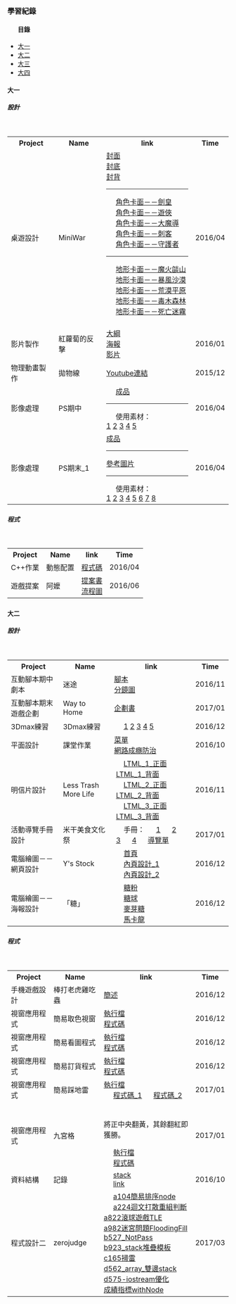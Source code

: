 <h3>學習紀錄</h3>
<ul><h4>目錄</h4>
  <a href="#fir"><li>大一</li></a>
  <a href="#sec"><li>大二</li></a>
  <a href="#thr"><li>大三</li></a>
  <a href="#"><li>大四</li></a>
</ul>

<h4 id="fir">大一</h4>
<h5>設計<h5>
<table>
  <tr>
    <th>Project</th>
    <th>Name</th>
    <th>link</th>
    <th>Time</th>
  </tr>
  <tr>
    <td>桌遊設計</td>
    <td>MiniWar</td> 
    <td>
      <a href="https://images.plurk.com/7dLuKIBXNCZwBu9dCaZz.jpg">封面</a><br>
      <a href="https://images.plurk.com/7mcbEiPumYKKb3frCaZz.jpg">封底</a><br>
      <a href="https://images.plurk.com/4f6uIf8ZxpVhCL1GCaZz.jpg">封背</a><hr>
      <a href="https://images.plurk.com/4Jo34U3PQZEkIhxMCaZz.jpg">角色卡面－－劍皇</a><br>
      <a href="https://images.plurk.com/7fQwozZ0vY39eErLCaZz.jpg">角色卡面－－遊俠</a><br>
      <a href="https://images.plurk.com/3m0f8SScGpJaZ9sgCaZz.jpg">角色卡面－－大魔導</a><br>
      <a href="https://images.plurk.com/6M4RC1nZFV1FEfv9CaZz.jpg">角色卡面－－刺客</a><br>
      <a href="https://images.plurk.com/2beRlfZVtX4CgRPNCaZz.jpg">角色卡面－－守護者</a><hr>
      <a href="https://images.plurk.com/6hWqtVWL2tKpBOe5CaZz.jpg">地形卡面－－魔火燄山</a><br>
      <a href="https://images.plurk.com/7JFDg8OT2QQzDXaBCaZz.jpg">地形卡面－－暴風沙漠</a><br>
      <a href="https://images.plurk.com/7sgTZAhE6FbdpeDDCaZz.jpg">地形卡面－－荒漠平原</a><br>
      <a href="https://images.plurk.com/1GpDJCiuvEmCac3vCaZz.jpg">地形卡面－－毒木森林</a><br>
      <a href="https://images.plurk.com/79YmHj8xlhw2opABCaZz.jpg">地形卡面－－死亡迷霧</a>
    </td>
    <td>2016/04</td>
  </tr>
  <tr>
    <td>影片製作</td>
    <td>紅蘿蔔的反擊</td> 
    <td>
      <a href="https://drive.google.com/open?id=1MJoAC171oUgBRnIXXVgLbomVchL1j8Gu">大綱</a><br>
      <a href="https://drive.google.com/open?id=1uTCdpXLvDfP54AE-JLcmD8Hu0pWeHz5Z">海報</a><br>
      <a href="https://drive.google.com/open?id=1kNlhQNgcluCb8JBoW2bbte6WgPSY-I22">影片</a>
    </td>
    <td>2016/01</td>
  </tr>
  <tr>
    <td>物理動畫製作</td>
    <td>拋物線</td> 
    <td><a href="https://www.youtube.com/watch?v=pXuh14Om5Ts">Youtube連結</a></td>
    <td>2015/12</td>
  </tr>
  <tr>
    <td>影像處理</td>
    <td>PS期中</td> 
    <td>
      <a href="https://images.plurk.com/77ue7ctyaKyVNxyICaZz.jpg">成品</a><hr>
      使用素材：<br>
      <a href="https://images.plurk.com/7fd222sR20h8jqLSCaZz.jpg">1</a>
      <a href="https://images.plurk.com/2JcnZJgpQSNtKZ9CCaZz.jpg">2</a>
      <a href="https://images.plurk.com/5yX7YHGMV9FwClQBCaZz.jpg">3</a>
      <a href="https://images.plurk.com/6Uz0vpNwC8BkJ2PGCaZz.jpg">4</a>
      <a href="https://images.plurk.com/2G1Rq7o3aSJJOm2mCaZz.jpg">5</a>
    </td>
    <td>2016/04</td>
  </tr>
  <tr>
    <td>影像處理</td>
    <td>PS期末_1</td> 
    <td>
      <a href="https://images.plurk.com/25Pm6f4QDxJW9Tl8CaZz.jpg">成品</a><hr>
      <a href="https://images.plurk.com/2x2Xpj0Rgwpo3c6lCaZz.jpg">參考圖片</a><hr>
      使用素材：<br>
      <a href="https://images.plurk.com/2k2MgFsDHvkNNz1lCaZz.jpg">1</a>
      <a href="https://images.plurk.com/7AKbEWaPB6YGTej7CaZz.jpg">2</a>
      <a href="https://images.plurk.com/4Nyi1yapNkPET1MaCaZz.jpg">3</a>
      <a href="https://images.plurk.com/5TPKznOew1SsP3t5CaZz.jpg">4</a>
      <a href="https://images.plurk.com/60Ntnq6UbFx79byvCaZz.jpg">5</a>
      <a href="https://images.plurk.com/4Br1UEMgzFxjyCGJCaZz.jpg">6</a>
      <a href="https://images.plurk.com/5fNoFlxasLqU4O74CaZz.jpg">7</a>
      <a href="https://images.plurk.com/1r1AD9sNCZ4X0xhoCaZz.jpg">8</a>
    </td>
    <td>2016/04</td>
  </tr>
</table>

<h5>程式<h5>
<table>
  <tr>
    <th>Project</th>
    <th>Name</th>
    <th>link</th>
    <th>Time</th>
  </tr>
  <tr>
    <td>C++作業</td>
    <td>動態配置</td>
    <td><a href="https://paste.plurk.com/show/2626090/">程式碼</a></td> 
    <td>2016/04</td>
  </tr>
  <tr>
    <td>遊戲提案</td>
    <td>阿嬤</td>
    <td><a href="https://drive.google.com/open?id=1dnZUZn1nTQHex9awzgLIue00J5qykfUZ">提案書</a><br><a href="https://drive.google.com/open?id=1maXtVRWt7UD91ZOMppfcJr1uSDNFMO_i">流程圖</a></td> 
    <td>2016/06</td>
  </tr>
</table>


<h4 id="sec">大二</h4>
<h5>設計<h5>
<table>
  <tr>
    <th>Project</th>
    <th>Name</th>
    <th>link</th>
    <th>Time</th>
  </tr>
  <tr>
    <td>互動腳本期中劇本</td>
    <td>迷途</td> 
    <td>
      <a href="https://drive.google.com/open?id=1HUZrU8YAR7fhQIKv6YTj0PTuI2Akg8FM">腳本</a><br>
      <a href="https://drive.google.com/open?id=1AoIi_iaEIbPhUvWK9pRINcKUhhFssRjw">分鏡圖</a>
    </td>
    <td>2016/11</td>
  </tr>
  <tr>
    <td>互動腳本期末遊戲企劃</td>
    <td>Way to Home</td> 
    <td><a href="https://drive.google.com/open?id=1W9T-fJAcxApSw3GcoYF2l6tWkxvANush">企劃書</a></td>
    <td>2017/01</td>
  </tr>
  <tr>
    <td>3Dmax練習</td>
    <td>3Dmax練習</td> 
    <td>
      <a href="https://images.plurk.com/2iGsOORXZmtu2TZVCaZz.jpg">1</a>
      <a href="https://images.plurk.com/6SEjObrDRFWK1HI4CaZz.jpg">2</a>
      <a href="https://images.plurk.com/5xv2IO57mdjFKBDRCaZz.jpg">3</a>
      <a href="https://images.plurk.com/JVCDHfpsrvlNGXivCaZz.jpg">4</a>
      <a href="https://images.plurk.com/3QDsl0uu4Gk0VE7FCaZz.jpg">5</a>
    </td>
    <td>2016/12</td>
  </tr>
  <tr>
    <td>平面設計</td>
    <td>課堂作業</td> 
    <td>
      <a href="https://images.plurk.com/5UhrQbsYAhjE1vgICaZz.jpg">菜單</a><br>
      <a href="https://images.plurk.com/2VfxVPXxUkv8amR5CaZz.jpg">網路成癮防治</a>
    </td>
    <td>2016/10</td>
  </tr>
  <tr>
    <td>明信片設計</td>
    <td>Less Trash More Life</td> 
    <td>
      <a href="https://images.plurk.com/f4YW8KQqTJTgSZ29CaZz.jpg">LTML_1_正面</a>
      <a href="https://images.plurk.com/e2fGobj9c0GIHiawCaZz.jpg">LTML_1_背面</a><br>
      <a href="https://images.plurk.com/4HnCACYVY60fdQGmCaZz.jpg">LTML_2_正面</a>
      <a href="https://images.plurk.com/31QTrK25atLWRSb4CaZz.jpg">LTML_2_背面</a><br>
      <a href="https://images.plurk.com/5xIJDvtok7cyWGaXCaZz.jpg">LTML_3_正面</a>
      <a href="https://images.plurk.com/4VymxT8G1wDPn89BCaZz.jpg">LTML_3_背面</a>
    </td>
    <td>2016/11</td>
  </tr>
  <tr>
    <td>活動導覽手冊設計</td>
    <td>米干美食文化祭</td> 
    <td>
      手冊：
      <a href="https://images.plurk.com/7MEaqSRP60B28XfHCaZz.jpg">1</a>
      <a href="https://images.plurk.com/6pzNIN2D8uzzIkI2CaZz.jpg">2</a>
      <a href="https://images.plurk.com/7hxV6JEnGyLY6QbGCaZz.jpg">3</a>
      <a href="https://images.plurk.com/1Om0Jkc5D70JLSDCCaZz.jpg">4</a>
      <a href="https://images.plurk.com/24zyqo1cXyFBB0fMCaZz.jpg">導覽單</a> 
    </td>
    <td>2017/01</td>
  </tr>
  <tr>
    <td>電腦繪圖－－網頁設計</td>
    <td>Y's Stock</td> 
    <td>
      <a href="https://images.plurk.com/5ZiAffbXQaz3gGnJCaZz.jpg">首頁</a><br>
      <a href="https://images.plurk.com/70uMUrQBjxbNw09nCaZz.jpg">內頁設計_1</a><br>
      <a href="https://images.plurk.com/38Vd4fLGzPAEFE8kCaZz.jpg">內頁設計_2</a>
    </td>
    <td>2016/12</td>
  </tr>
  <tr>
    <td>電腦繪圖－－海報設計</td>
    <td>「糖」</td> 
    <td>
      <a href="https://images.plurk.com/7KiSZtqIesa8JDeCCaZz.jpg">糖粉</a><br>
      <a href="https://images.plurk.com/6mcafRjrLblFUuVqCaZz.jpg">糖球</a><br>
      <a href="https://images.plurk.com/d9vKJqjVHvXMJXunCaZz.jpg">麥芽糖</a><br>
      <a href="https://images.plurk.com/g97zQhaPOm2ZJS9ECaZz.jpg">馬卡龍</a>
    </td>
    <td>2016/12</td>
  </tr>
</table>

<h5>程式<h5>
<table>
  <tr>
    <th>Project</th>
    <th>Name</th>
    <th>link</th>
    <th>Time</th>
  </tr>
    <tr>
    <td>手機遊戲設計</td>
    <td>棒打老虎雞吃蟲</td> 
    <td><a href="https://images.plurk.com/68kGZG80fTi7OH0eCaZz.jpg">簡述</a> </td>
    <td>2016/12</td>
  </tr>
  <tr>
    <td>視窗應用程式</td>
    <td>簡易取色視窗</td>
    <td>
      <a href="https://drive.google.com/open?id=1H2v4gBOc2GXppooJHiC5QpX1Xk4slUh9">執行檔</a><br>
      <a href="https://paste.plurk.com/show/4umEyIZY4I6QVUSir0H4/">程式碼</a></td>
    <td>2016/12</td>
  </tr>
  <tr>
    <td>視窗應用程式</td>
    <td>簡易看圖程式</td>
    <td>
      <a href="https://drive.google.com/open?id=1fByzPw_4KAvkHbppF4EQCq6uPeSboRPU">執行檔</a><br>
      <a href="https://paste.plurk.com/show/u7f6UrA1XhzROaASo2eY/">程式碼</a></td>
    <td>2016/12</td>
  </tr>
  <tr>
    <td>視窗應用程式</td>
    <td>簡易訂貨程式</td>
    <td>
      <a href="https://drive.google.com/open?id=1_0xsir0o4c1lh7cblvshD6cHEq6XARPs">執行檔</a><br>
      <a href="https://paste.plurk.com/show/mch9kdfy9x38giDy3Wwq/">程式碼</a></td>
    <td>2016/12</td>
  </tr>
  <tr>
    <td>視窗應用程式</td>
    <td>簡易踩地雷</td>
    <td>
      <a href="https://drive.google.com/open?id=1GS_XwNFrr4r2xz6tEZzPCZ2XuSG3vk1z">執行檔</a><br>
      <a href="https://paste.plurk.com/show/dBjelY43WmlK8lyMzjar/">程式碼_1</a>
      <a href="https://paste.plurk.com/show/lLux8QBrGTEkvbDRUv7f/">程式碼_2</a></td>
    <td>2017/01</td>
  </tr>
  <tr>
    <td>視窗應用程式</td>
    <td>九宮格</td>
    <td>
      <p>將正中央翻黃，其餘翻紅即獲勝。</p>
      <a href="https://drive.google.com/open?id=1ra768rdDS4q87puLsT65aadezfcYiOF-">執行檔</a><br>
      <a href="https://paste.plurk.com/show/eL6GvbofMSSWOqsIoEOk/">程式碼</a></td>
    <td>2017/01</td>
  </tr>
  <tr>
    <td>資料結構</td>
    <td>記錄</td>
    <td>
      <a href="https://paste.plurk.com/show/ZISaO8D0pKA3UQEvNYPz/">stack</a><br>
      <a href="https://paste.plurk.com/show/BUKCtxc2V4q1wlMeBHt4/">link</a></td>
    <td>2016/10</td>
  </tr>
  <tr>
    <td>程式設計二</td>
    <td>zerojudge</td>
    <td>
      <a href="https://paste.plurk.com/show/M9dDg0aKSuqNEU7yGced/">a104簡易排序node</a><br>
      <a href="https://paste.plurk.com/show/bEmSiwJALaz7ppsl5j06/">a224迴文打散重組判斷</a><br>
      <a href="https://paste.plurk.com/show/XH5B4pWe8ziGXld7krCA/">a822滾球遊戲TLE</a><br>
      <a href="https://paste.plurk.com/show/TEdpu3YqYrqgfcdaf3B1/">a982迷宮問題FloodingFill</a><br>
      <a href="https://paste.plurk.com/show/zFwf34GuryxRMfYaJ6bf/">b527_NotPass</a><br>
      <a href="https://paste.plurk.com/show/QpbqiLkhMJop5FJ4dIW8/">b923_stack堆疊模板</a><br>
      <a href="https://paste.plurk.com/show/DxxCUR7pCb3rCz3HIvZ0/">c165掃雷</a><br>
      <a href="https://paste.plurk.com/show/pjmmGLnH5wTYAN1v7hrj/">d562_array_雙邊stack</a><br>
      <a href="https://paste.plurk.com/show/yzEfM4TqAqhTFZDX9fVQ/">d575-iostream優化</a><br>
      <a href="https://paste.plurk.com/show/iZ0OJV743to7LbCBPRgT//">成績指標withNode</a>
    </td>
    <td>2017/03</td>
  </tr>
</table>
